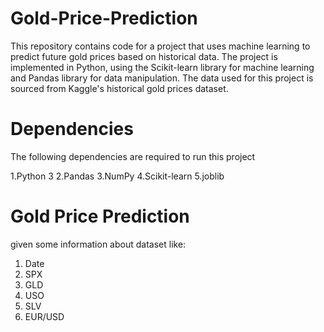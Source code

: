 

# Gold-Price-Prediction
This repository contains code for a project that uses machine learning to predict future gold prices based on historical data. The project is implemented in Python, using the Scikit-learn library for machine learning and Pandas library for data manipulation. The data used for this project is sourced from Kaggle's historical gold prices dataset.

# Dependencies
The following dependencies are required to run this project

1.Python 3
2.Pandas
3.NumPy
4.Scikit-learn
5.joblib

# Gold Price Prediction
 given some information about dataset like:<br>
 
 1. Date
 2. SPX
 3. GLD
 4. USO
 5. SLV
 6. EUR/USD


